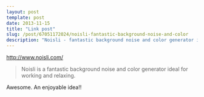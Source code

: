 ```yaml
---
layout: post
template: post
date: 2013-11-15
title: "Link post"
slug: /post/67051172024/noisli-fantastic-background-noise-and-color
description: "Noisli - fantastic background noise and color generator ideal for working and relaxing."
---
```

<http://www.noisli.com/>

<blockquote class="link_og_blockquote">Noisli is a fantastic background noise and color generator ideal for working and relaxing.</blockquote>
<p></p>
<p>Awesome. An enjoyable idea!!</p>